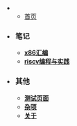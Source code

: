 *   
  *   [首页](/)
	
* <h3 style="padding-left: 3px">笔记</h3>

  *   [<b>x86汇编</b>](/list/x86汇编)
  *   [<b>riscv编程与实践</b>](list/riscv编程与实践)

* <h3 style="padding-left: 3px">其他</h3>

  *   [<b>测试页面</b>](/other/test/)
  *   [<b>杂项</b>](/other/unclassified/)
  *   [<b>关于</b>](/other/about/)

